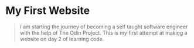 # My First Website
> I am starting the journey of becoming a self taught software engineer with the help of The Odin Project.  This is my first attempt at making a website on day 2 of learning code.
